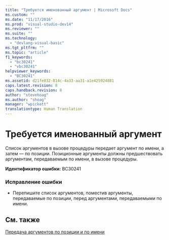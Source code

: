 ```yaml
---
title: "Требуется именованный аргумент | Microsoft Docs"
ms.custom: ""
ms.date: "11/17/2016"
ms.prod: "visual-studio-dev14"
ms.reviewer: ""
ms.suite: ""
ms.technology: 
  - "devlang-visual-basic"
ms.tgt_pltfrm: ""
ms.topic: "article"
f1_keywords: 
  - "bc30241"
  - "vbc30241"
helpviewer_keywords: 
  - "BC30241"
ms.assetid: d21fe832-814c-4a33-aa31-a1e425924881
caps.latest.revision: 8
caps.handback.revision: 8
author: "stevehoag"
ms.author: "shoag"
manager: "wpickett"
translationtype: Human Translation
---
```

# Требуется именованный аргумент
Список аргументов в вызове процедуры передает аргумент по имени, а затем — по позиции. Позиционные аргументы должны предшествовать аргументам, передаваемым по имени, в вызове процедуры.  
  
 **Идентификатор ошибки:** BC30241  
  
### Исправление ошибки  
  
-   Перепишите список аргументов, поместив аргументы, передаваемые по позиции, перед аргументами, передаваемыми по имени.  
  
## См. также  
 [Передача аргументов по позиции и по имени](../../visual-basic/programming-guide/language-features/procedures/passing-arguments-by-position-and-by-name.md)
